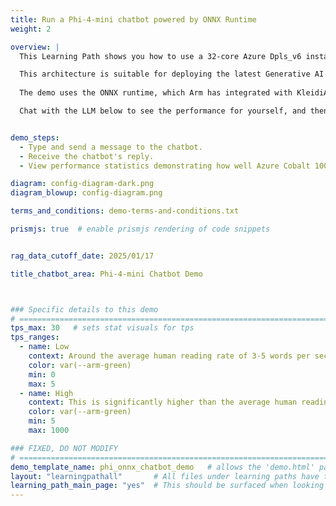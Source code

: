 ```yaml
---
title: Run a Phi-4-mini chatbot powered by ONNX Runtime
weight: 2

overview: | 
  This Learning Path shows you how to use a 32-core Azure Dpls_v6 instance powered by an Arm Neoverse N2 CPU to build a simple chatbot that you can use to serve a small number of concurrent users.

  This architecture is suitable for deploying the latest Generative AI technologies with RAG capabilities using their existing CPU compute capacity and deployment pipelines. 
  
  The demo uses the ONNX runtime, which Arm has integrated with KleidiAI. Further optimizations are achieved by using the smaller Phi-4-mini model, which has been optimized at INT4 quantization to minimize memory usage. 

  Chat with the LLM below to see the performance for yourself, and then follow the Learning Path to build your own Generative AI service on Arm Neoverse.


demo_steps:
  - Type and send a message to the chatbot.
  - Receive the chatbot's reply.
  - View performance statistics demonstrating how well Azure Cobalt 100 instances run LLMs. 

diagram: config-diagram-dark.png
diagram_blowup: config-diagram.png

terms_and_conditions: demo-terms-and-conditions.txt

prismjs: true  # enable prismjs rendering of code snippets


rag_data_cutoff_date: 2025/01/17

title_chatbot_area: Phi-4-mini Chatbot Demo



### Specific details to this demo
# ================================================================================
tps_max: 30   # sets stat visuals for tps
tps_ranges:
  - name: Low
    context: Around the average human reading rate of 3-5 words per second.
    color: var(--arm-green)
    min: 0
    max: 5
  - name: High
    context: This is significantly higher than the average human reading rate of 5 words per second, delivering a stable and usable user chatbot experience from the Phi-4-mini LLM using the ONNX runtime.
    color: var(--arm-green)
    min: 5
    max: 1000

### FIXED, DO NOT MODIFY
# ================================================================================
demo_template_name: phi_onnx_chatbot_demo   # allows the 'demo.html' partial to route to the correct Configuration and Demo/Stats sub partials for page render.
layout: "learningpathall"       # All files under learning paths have this same wrapper
learning_path_main_page: "yes"  # This should be surfaced when looking for related content. Only set for _index.md of learning path content.
---
```

